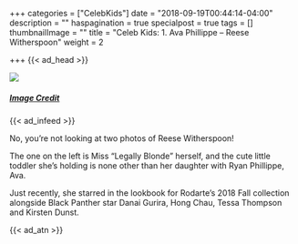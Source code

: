+++
categories = ["CelebKids"]
date = "2018-09-19T00:44:14-04:00"
description = ""
haspagination = true
specialpost = true
tags = []
thumbnailImage = ""
title = "Celeb Kids: 1. Ava Phillippe – Reese Witherspoon"
weight = 2

+++
{{< ad_head >}}

![](/uploads/3.jpg)

##### [_Image Credit_](http://americanupbeat.com/kids-of-famous-parents-where-are-they-now/3/)

{{< ad_infeed >}}

No, you’re not looking at two photos of Reese Witherspoon!

The one on the left is Miss “Legally Blonde” herself, and the cute little toddler she’s holding is none other than her daughter with Ryan Phillippe, Ava.

Just recently, she starred in the lookbook for Rodarte’s 2018 Fall collection alongside Black Panther star Danai Gurira, Hong Chau, Tessa Thompson and Kirsten Dunst.

{{< ad_atn >}}
